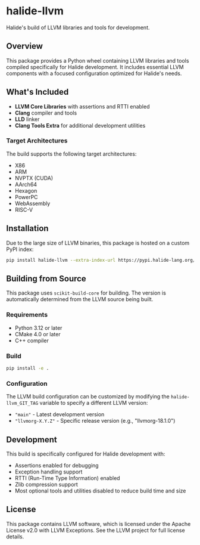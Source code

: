 # halide-llvm

Halide's build of LLVM libraries and tools for development.

## Overview

This package provides a Python wheel containing LLVM libraries and tools
compiled specifically for Halide development. It includes essential LLVM
components with a focused configuration optimized for Halide's needs.

## What's Included

- **LLVM Core Libraries** with assertions and RTTI enabled
- **Clang** compiler and tools
- **LLD** linker
- **Clang Tools Extra** for additional development utilities

### Target Architectures

The build supports the following target architectures:

- X86
- ARM
- NVPTX (CUDA)
- AArch64
- Hexagon
- PowerPC
- WebAssembly
- RISC-V

## Installation

Due to the large size of LLVM binaries, this package is hosted on a custom PyPI
index:

```bash
pip install halide-llvm --extra-index-url https://pypi.halide-lang.org/simple/
```

## Building from Source

This package uses `scikit-build-core` for building. The version is automatically
determined from the LLVM source being built.

### Requirements

- Python 3.12 or later
- CMake 4.0 or later
- C++ compiler

### Build

```bash
pip install -e .
```

### Configuration

The LLVM build configuration can be customized by modifying the
`halide-llvm_GIT_TAG` variable to specify a different LLVM version:

- `"main"` - Latest development version
- `"llvmorg-X.Y.Z"` - Specific release version (e.g., "llvmorg-18.1.0")

## Development

This build is specifically configured for Halide development with:

- Assertions enabled for debugging
- Exception handling support
- RTTI (Run-Time Type Information) enabled
- Zlib compression support
- Most optional tools and utilities disabled to reduce build time and size

## License

This package contains LLVM software, which is licensed under the Apache License
v2.0 with LLVM Exceptions. See the LLVM project for full license details.

